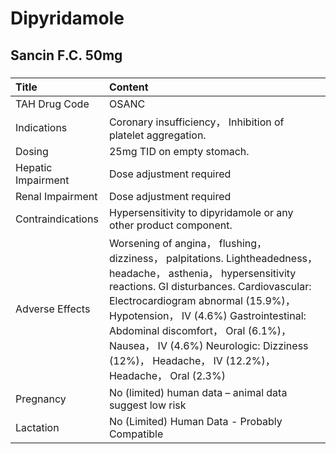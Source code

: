 # Dipyridamole

## Sancin F.C. 50mg

##### 

| Title              | Content                                                                                                                                                                                                                                                                                                                                                                             |
|:-------------------|:------------------------------------------------------------------------------------------------------------------------------------------------------------------------------------------------------------------------------------------------------------------------------------------------------------------------------------------------------------------------------------|
| TAH Drug Code      | OSANC                                                                                                                                                                                                                                                                                                                                                                               |
| Indications        | Coronary insufficiency， Inhibition of platelet aggregation.                                                                                                                                                                                                                                                                                                                        |
| Dosing             | 25mg TID on empty stomach.                                                                                                                                                                                                                                                                                                                                                          |
| Hepatic Impairment | Dose adjustment required                                                                                                                                                                                                                                                                                                                                                            |
| Renal Impairment   | Dose adjustment required                                                                                                                                                                                                                                                                                                                                                            |
| Contraindications  | Hypersensitivity to dipyridamole or any other product component.                                                                                                                                                                                                                                                                                                                    |
| Adverse Effects    | Worsening of angina， flushing， dizziness， palpitations. Lightheadedness， headache， asthenia， hypersensitivity reactions. GI disturbances. Cardiovascular: Electrocardiogram abnormal (15.9%)， Hypotension， IV (4.6%) Gastrointestinal: Abdominal discomfort， Oral (6.1%)， Nausea， IV (4.6%) Neurologic: Dizziness (12%)， Headache， IV (12.2%)， Headache， Oral (2.3%) |
| Pregnancy          | No (limited) human data – animal data suggest low risk                                                                                                                                                                                                                                                                                                                              |
| Lactation          | No (Limited) Human Data - Probably Compatible                                                                                                                                                                                                                                                                                                                                       |

